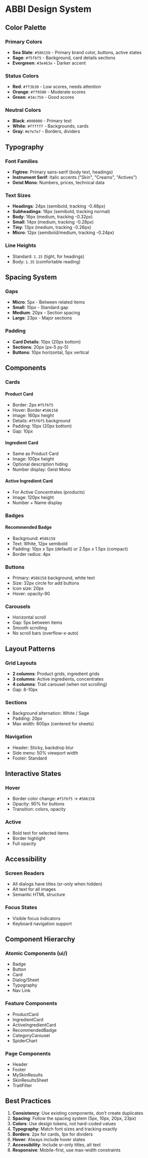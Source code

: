 # ABBI Design System

## Color Palette

### Primary Colors
- **Sea Slate**: `#586158` - Primary brand color, buttons, active states
- **Sage**: `#f5f6f5` - Background, card details sections
- **Evergreen**: `#3e463e` - Darker accent

### Status Colors
- **Red**: `#ff3b30` - Low scores, needs attention
- **Orange**: `#ff9500` - Moderate scores
- **Green**: `#34c759` - Good scores

### Neutral Colors
- **Black**: `#000000` - Primary text
- **White**: `#ffffff` - Backgrounds, cards
- **Gray**: `#e7e7e7` - Borders, dividers

## Typography

### Font Families
- **Figtree**: Primary sans-serif (body text, headings)
- **Instrument Serif**: Italic accents ("Skin", "Creams", "Actives")
- **Geist Mono**: Numbers, prices, technical data

### Text Sizes
- **Headings**: 24px (semibold, tracking -0.48px)
- **Subheadings**: 18px (semibold, tracking normal)
- **Body**: 16px (medium, tracking -0.32px)
- **Small**: 14px (medium, tracking -0.28px)
- **Tiny**: 13px (medium, tracking -0.26px)
- **Micro**: 12px (semibold/medium, tracking -0.24px)

### Line Heights
- Standard: `1.15` (tight, for headings)
- Body: `1.35` (comfortable reading)

## Spacing System

### Gaps
- **Micro**: 5px - Between related items
- **Small**: 10px - Standard gap
- **Medium**: 20px - Section spacing
- **Large**: 23px - Major sections

### Padding
- **Card Details**: 10px (20px bottom)
- **Sections**: 20px (px-5 py-5)
- **Buttons**: 10px horizontal, 5px vertical

## Components

### Cards

#### Product Card
- Border: 2px `#f5f6f5`
- Hover: Border `#586158`
- Image: 160px height
- Details: `#f5f6f5` background
- Padding: 10px (20px bottom)
- Gap: 10px

#### Ingredient Card
- Same as Product Card
- Image: 100px height
- Optional description hiding
- Number display: Geist Mono

#### Active Ingredient Card
- For Active Concentrates (products)
- Image: 120px height
- Number + Name display

### Badges

#### Recommended Badge
- Background: `#586158`
- Text: White, 12px semibold
- Padding: 10px x 5px (default) or 2.5px x 1.5px (compact)
- Border radius: 4px

### Buttons
- Primary: `#586158` background, white text
- Size: 32px circle for add buttons
- Icon size: 20px
- Hover: opacity-90

### Carousels
- Horizontal scroll
- Gap: 5px between items
- Smooth scrolling
- No scroll bars (overflow-x-auto)

## Layout Patterns

### Grid Layouts
- **2 columns**: Product grids, ingredient grids
- **3 columns**: Active ingredients, concentrates
- **4 columns**: Trait carousel (when not scrolling)
- Gap: 8-10px

### Sections
- Background alternation: White / Sage
- Padding: 20px
- Max width: 800px (centered for sheets)

### Navigation
- Header: Sticky, backdrop blur
- Side menu: 50% viewport width
- Footer: Standard

## Interactive States

### Hover
- Border color change: `#f5f6f5` → `#586158`
- Opacity: 90% for buttons
- Transition: colors, opacity

### Active
- Bold text for selected items
- Border highlight
- Full opacity

## Accessibility

### Screen Readers
- All dialogs have titles (sr-only when hidden)
- Alt text for all images
- Semantic HTML structure

### Focus States
- Visible focus indicators
- Keyboard navigation support

## Component Hierarchy

### Atomic Components (ui/)
- Badge
- Button
- Card
- Dialog/Sheet
- Typography
- Nav Link

### Feature Components
- ProductCard
- IngredientCard
- ActiveIngredientCard
- RecommendedBadge
- CategoryCarousel
- SpiderChart

### Page Components
- Header
- Footer
- MySkinResults
- SkinResultsSheet
- TraitFilter

## Best Practices

1. **Consistency**: Use existing components, don't create duplicates
2. **Spacing**: Follow the spacing system (5px, 10px, 20px, 23px)
3. **Colors**: Use design tokens, not hard-coded values
4. **Typography**: Match font sizes and tracking exactly
5. **Borders**: 2px for cards, 1px for dividers
6. **Hover**: Always include hover states
7. **Accessibility**: Include sr-only titles, alt text
8. **Responsive**: Mobile-first, use max-width constraints
